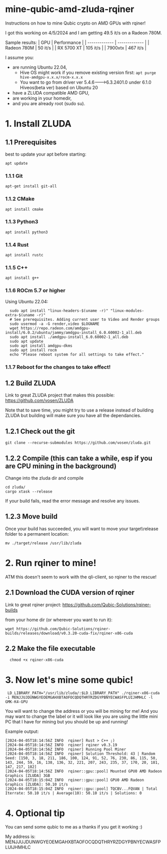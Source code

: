 # mine-qubic-amd-zluda-rqiner
Instructions on how to mine Qubic crypto on AMD GPUs with rqiner!

I got this working on 4/5/2024 and I am getting 49.5 it/s on a Radeon 780M.

Sample results:
| GPU | Performance |
| ------------- | ------------- |
| Radeon 780M  | 50 it/s  |
| RX 5700 XT  | 105 it/s  |
| 7900xtx | 467 it/s |


I assume you:
  - are running Ubuntu 22.04,
    - Hive OS might work if you remove existing version first:
      ``apt purge hive-amdgpu-x.x.x/rocm-x.x.x``
    - You want to go from driver ver 5.4.6--->6.3.2401.0 under 6.1.0 Hiveos(beta ver) based on Ubuntu 20
  - have a ZLUDA compatible AMD GPU, 
  - are working in your homedir, 
  - and you are already root (sudo su).

# 1. Install ZLUDA
## 1.1 Prerequisites
best to update your apt before starting:
```
apt update
```
### 1.1.1 Git
```
apt-get install git-all
```
### 1.1.2 CMake
```
apt install cmake
```
### 1.1.3 Python3
```
apt install python3
```
### 1.1.4 Rust
```
apt install rustc
```
### 1.1.5 C++
```
apt install g++
```
### 1.1.6 ROCm 5.7 or higher
  Using Ubuntu 22.04:
  ```
    sudo apt install "linux-headers-$(uname -r)" "linux-modules-extra-$(uname -r)"
    # See prerequisites. Adding current user to Video and Render groups
    sudo usermod -a -G render,video $LOGNAME
    wget https://repo.radeon.com/amdgpu-install/6.0.2/ubuntu/jammy/amdgpu-install_6.0.60002-1_all.deb
    sudo apt install ./amdgpu-install_6.0.60002-1_all.deb
    sudo apt update
    sudo apt install amdgpu-dkms
    sudo apt install rocm
    echo "Please reboot system for all settings to take effect."
  ```
### 1.1.7 Reboot for the changes to take effect!

## 1.2 Build ZLUDA
  Link to great ZLUDA project that makes this possible: https://github.com/vosen/ZLUDA
  
  Note that to save time, you might try to use a release instead of building ZLUDA but building will make sure you have all the dependancies.
## 1.2.1 Check out the git
  ```git clone --recurse-submodules https://github.com/vosen/zluda.git```
## 1.2.2 Compile (this can take a while, esp if you are CPU mining in the background)
  Change into the zluda dir and compile
  ```
  cd zluda/
  cargo xtask --release
  ```
If your build fails, read the error message and resolve any issues.

## 1.2.3 Move build
Once your build has succeeded, you will want to move your target\release folder to a permanent location:
```
mv ./target/release /usr/lib/zluda
 ```

# 2. Run rqiner to mine!
  ATM this doesn't seem to work with the qli-client, so rqiner to the rescue!

## 2.1 Download the CUDA version of rqiner
 Link to great rqiner project: https://github.com/Qubic-Solutions/rqiner-builds
 
from your home dir (or wherever you want to run it):
```
wget https://github.com/Qubic-Solutions/rqiner-builds/releases/download/v0.3.20-cuda-fix/rqiner-x86-cuda
 ```

## 2.2 Make the file executable 
```
  chmod +x rqiner-x86-cuda
```

# 3. Now let's mine some qubic!
```
 LD_LIBRARY_PATH="/usr/lib/zluda/:$LD_LIBRARY_PATH" ./rqiner-x86-cuda -i MENJJUJDUNWGYEOEMGAHXBTAOFOCQDQTHRYRZDGYPBNYECWASFPLUIJHMHLC -l GMK-K4-GPU
 ```

You will want to change the address or you will be mining for me!  And you may want to change the label or it will look like you are using the little mini PC that I have for mining but you should be up and running!

Example output:
```
[2024-04-05T18:14:56Z INFO  rqiner] Rust > C++ ;)
[2024-04-05T18:14:56Z INFO  rqiner] rqiner v0.3.19
[2024-04-05T18:14:56Z INFO  rqiner] Running Pool Miner
[2024-04-05T18:14:56Z INFO  rqiner] Solution Threshold: 43 | Random Seed: [150, 3, 18, 211, 186, 100, 124, 91, 52, 76, 230, 86, 115, 50, 143, 244, 59, 16, 138, 136, 32, 221, 207, 243, 235, 37, 170, 20, 181, 147, 217, 182]
[2024-04-05T18:14:56Z INFO  rqiner::gpu::pool] Mounted GPU0 AMD Radeon Graphics [ZLUDA] 3GB
[2024-04-05T18:15:04Z INFO  rqiner::gpu::pool] GPU0 AMD Radeon Graphics [ZLUDA]: 50.10 it/s
[2024-04-05T18:15:04Z INFO  rqiner::gpu::pool] TQCBV...FQVAN | Total Iterrate: 50.10 it/s | Average(10): 50.10 it/s | Solutions: 0
```
# 4. Optional tip
You can send some qubic to me as a thanks if you get it working :) 

My address is: MENJJUJDUNWGYEOEMGAHXBTAOFOCQDQTHRYRZDGYPBNYECWASFPLUIJHMHLC 
